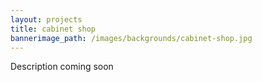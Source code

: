 ```yaml
---
layout: projects
title: cabinet shop
bannerimage_path: /images/backgrounds/cabinet-shop.jpg
---
```

Description coming soon